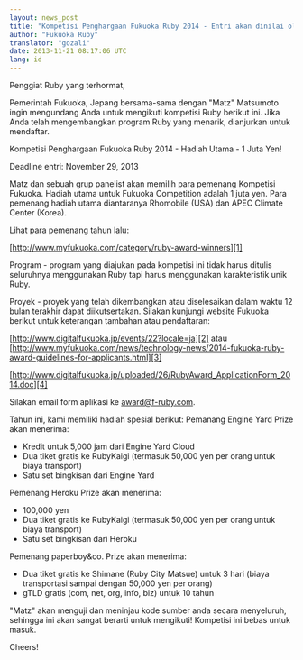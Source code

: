 ```yaml
---
layout: news_post
title: "Kompetisi Penghargaan Fukuoka Ruby 2014 - Entri akan dinilai oleh Matz"
author: "Fukuoka Ruby"
translator: "gozali"
date: 2013-11-21 08:17:06 UTC
lang: id
---
```


Penggiat Ruby yang terhormat,

Pemerintah Fukuoka, Jepang bersama-sama dengan "Matz" Matsumoto ingin
mengundang Anda untuk mengikuti kompetisi Ruby berikut ini. Jika Anda telah
mengembangkan program Ruby yang menarik, dianjurkan untuk mendaftar.

Kompetisi Penghargaan Fukuoka Ruby 2014 - Hadiah Utama - 1 Juta Yen!

Deadline entri: November 29, 2013

Matz dan sebuah grup panelist akan memilih para pemenang Kompetisi Fukuoka.
Hadiah utama untuk Fukuoka Competition adalah 1 juta yen. Para pemenang hadiah
utama diantaranya Rhomobile (USA) dan APEC Climate Center (Korea).

Lihat para pemenang tahun lalu:

[http://www.myfukuoka.com/category/ruby-award-winners][1]

Program - program yang diajukan pada kompetisi ini tidak harus ditulis
seluruhnya menggunakan Ruby tapi harus menggunakan karakteristik unik Ruby.

Proyek - proyek yang telah dikembangkan atau diselesaikan dalam waktu 12 bulan
terakhir dapat diikutsertakan. Silakan kunjungi website Fukuoka berikut untuk
keterangan tambahan atau pendaftaran:

[http://www.digitalfukuoka.jp/events/22?locale=ja][2]
atau
[http://www.myfukuoka.com/news/technology-news/2014-fukuoka-ruby-award-guidelines-for-applicants.html][3]

[http://www.digitalfukuoka.jp/uploaded/26/RubyAward_ApplicationForm_2014.doc][4]

Silakan email form aplikasi ke [award@f-ruby.com][5].

Tahun ini, kami memiliki hadiah spesial berikut:
Pemanang Engine Yard Prize akan menerima:

* Kredit untuk 5,000 jam dari Engine Yard Cloud
* Dua tiket gratis ke RubyKaigi (termasuk 50,000 yen per orang untuk biaya
  transport)
* Satu set bingkisan dari Engine Yard

Pemenang Heroku Prize akan menerima:

* 100,000 yen
* Dua tiket gratis ke RubyKaigi (termasuk 50,000 yen per orang untuk biaya 
  transport)
* Satu set bingkisan dari Heroku

Pemenang paperboy&co. Prize akan menerima:

* Dua tiket gratis ke Shimane (Ruby City Matsue) untuk 3 hari 
  (biaya transportasi sampai dengan 50,000 yen per orang)
* gTLD gratis (com, net, org, info, biz) untuk 10 tahun

"Matz" akan menguji dan meninjau kode sumber anda secara menyeluruh, sehingga
ini akan sangat berarti untuk mengikuti! Kompetisi ini bebas untuk masuk.

Cheers!

[1]: http://www.myfukuoka.com/category/ruby-award-winners
[2]: http://www.digitalfukuoka.jp/events/22?locale=ja
[3]: http://www.myfukuoka.com/news/technology-news/2014-fukuoka-ruby-award-guidelines-for-applicants.html
[4]: http://www.digitalfukuoka.jp/uploaded/26/RubyAward_ApplicationForm_2014.doc
[5]: mailto:award@f-ruby.com

